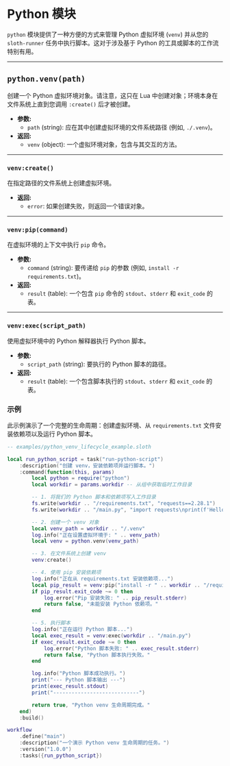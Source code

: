 # Python 模块

`python` 模块提供了一种方便的方式来管理 Python 虚拟环境 (`venv`) 并从您的 `sloth-runner` 任务中执行脚本。这对于涉及基于 Python 的工具或脚本的工作流特别有用。

---

## `python.venv(path)`

创建一个 Python 虚拟环境对象。请注意，这只在 Lua 中创建对象；环境本身在文件系统上直到您调用 `:create()` 后才被创建。

*   **参数:**
    *   `path` (string): 应在其中创建虚拟环境的文件系统路径 (例如, `./.venv`)。
*   **返回:**
    *   `venv` (object): 一个虚拟环境对象，包含与其交互的方法。

---

### `venv:create()`

在指定路径的文件系统上创建虚拟环境。

*   **返回:**
    *   `error`: 如果创建失败，则返回一个错误对象。

---

### `venv:pip(command)`

在虚拟环境的上下文中执行 `pip` 命令。

*   **参数:**
    *   `command` (string): 要传递给 `pip` 的参数 (例如, `install -r requirements.txt`)。
*   **返回:**
    *   `result` (table): 一个包含 `pip` 命令的 `stdout`、`stderr` 和 `exit_code` 的表。

---

### `venv:exec(script_path)`

使用虚拟环境中的 Python 解释器执行 Python 脚本。

*   **参数:**
    *   `script_path` (string): 要执行的 Python 脚本的路径。
*   **返回:**
    *   `result` (table): 一个包含脚本执行的 `stdout`、`stderr` 和 `exit_code` 的表。

### 示例

此示例演示了一个完整的生命周期：创建虚拟环境、从 `requirements.txt` 文件安装依赖项以及运行 Python 脚本。

```lua
-- examples/python_venv_lifecycle_example.sloth

local run_python_script = task("run-python-script")
    :description("创建 venv，安装依赖项并运行脚本。")
    :command(function(this, params)
        local python = require("python")
        local workdir = params.workdir -- 从组中获取临时工作目录

        -- 1. 将我们的 Python 脚本和依赖项写入工作目录
        fs.write(workdir .. "/requirements.txt", "requests==2.28.1")
        fs.write(workdir .. "/main.py", "import requests\nprint(f'Hello from Python! Using requests version: {requests.__version__}')")

        -- 2. 创建一个 venv 对象
        local venv_path = workdir .. "/.venv"
        log.info("正在设置虚拟环境于: " .. venv_path)
        local venv = python.venv(venv_path)

        -- 3. 在文件系统上创建 venv
        venv:create()

        -- 4. 使用 pip 安装依赖项
        log.info("正在从 requirements.txt 安装依赖项...")
        local pip_result = venv:pip("install -r " .. workdir .. "/requirements.txt")
        if pip_result.exit_code ~= 0 then
            log.error("Pip 安装失败: " .. pip_result.stderr)
            return false, "未能安装 Python 依赖项。"
        end

        -- 5. 执行脚本
        log.info("正在运行 Python 脚本...")
        local exec_result = venv:exec(workdir .. "/main.py")
        if exec_result.exit_code ~= 0 then
            log.error("Python 脚本失败: " .. exec_result.stderr)
            return false, "Python 脚本执行失败。"
        end

        log.info("Python 脚本成功执行。")
        print("--- Python 脚本输出 ---")
        print(exec_result.stdout)
        print("----------------------------")

        return true, "Python venv 生命周期完成。"
    end)
    :build()

workflow
    .define("main")
    :description("一个演示 Python venv 生命周期的任务。")
    :version("1.0.0")
    :tasks({run_python_script})
```

```